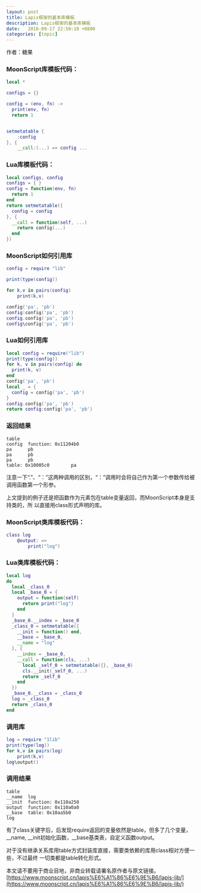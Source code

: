 ```yaml
---
layout: post
title: Lapis框架的基本库模板
description: Lapis框架的基本库模板
date:   2016-09-17 22:50:18 +0800 
categories: [topic]
---
```

作者：糖果

### MoonScript库模板代码：
```lua
local *

configs = {}

config = (env, fn) ->
  print(env, fn)
  return 1


setmetatable {
    :config
}, {
    __call:(...) => config ...

```


### Lua库模板代码：
```lua
local configs, config
configs = { }
config = function(env, fn)
  return 1
end
return setmetatable({
  config = config
}, {
  __call = function(self, ...)
    return config(...)
  end
})

```

### MoonScript如何引用库

```lua
config = require "lib"

print(type(config))

for k,v in pairs(config)
    print(k,v)

config('pa', 'pb')
config:config('pa', 'pb')
config.config('pa', 'pb')
config\config('pa', 'pb')

```

### Lua如何引用库
```lua
local config = require("lib")
print(type(config))
for k, v in pairs(config) do
  print(k, v)
end
config('pa', 'pb')
local _ = {
  config = config('pa', 'pb')
}
config.config('pa', 'pb')
return config:config('pa', 'pb')
```


### 返回结果
```
table
config  function: 0x11204b0
pa      pb
pa      pb
pa      pb
table: 0x10005c0        pa
```

注意一下“.”、“：”这两种调用的区别，“：”调用时会将自己作为第一个参数传给被
调用函数第一个形参。



上文提到的例子还是把函数作为元素包在table变量返回，而MoonScript本身是支持类的，所
以直接用class形式声明的库。


### MoonScript类库模板代码：
```lua
class log
    @output: =>
        print("log")
```

### Lua类库模板代码：
```lua
local log
do
  local _class_0
  local _base_0 = {
    output = function(self)
      return print("log")
    end
  }
  _base_0.__index = _base_0
  _class_0 = setmetatable({
    __init = function() end,
    __base = _base_0,
    __name = "log"
  }, {
    __index = _base_0,
    __call = function(cls, ...)
      local _self_0 = setmetatable({}, _base_0)
      cls.__init(_self_0, ...)
      return _self_0
    end
  })
  _base_0.__class = _class_0
  log = _class_0
  return _class_0
end
```

### 调用库
```lua
log = require "1lib"
print(type(log))
for k,v in pairs(log) 
    print(k,v)
log\output()
```


### 调用结果

```
table
__name  log
__init  function: 0x110a250
output  function: 0x110a0a0
__base  table: 0x10aa5b0
log
```

有了class关键字后，后发现require返回的变量依然是table，但多了几个变量，__name,
__init初始化函数，__base基类表，自定义函数output。


对于没有继承关系库用table方式封装库直接，需要类依赖的库用class相对方便一些，不过最终
一切类都是table转化形式。





本文请不要用于商业目地，非商业转载请署名原作者与原文链接。
[https://www.moonscript.cn/lapis%E6%A1%86%E6%9E%B6/lapis-lib/](https://www.moonscript.cn/lapis%E6%A1%86%E6%9E%B6/lapis-lib/)
